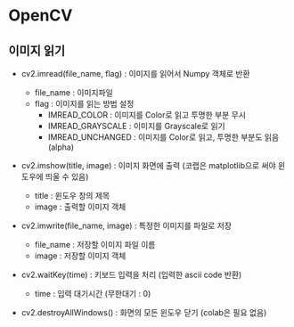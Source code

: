 # OpenCV

## 이미지 읽기

- cv2.imread(file_name, flag) : 이미지를 읽어서 Numpy 객체로 반환
  - file_name : 이미지파일
  - flag : 이미지를 읽는 방법 설정
    - IMREAD_COLOR : 이미지를 Color로 읽고 투명한 부분 무시
    - IMREAD_GRAYSCALE : 이미지를 Grayscale로 읽기
    - IMREAD_UNCHANGED : 이미지를 Color로 읽고, 투명한 부분도 읽음(alpha)

- cv2.imshow(title, image) : 이미지 화면에 출력 (코랩은 matplotlib으로 써야 윈도우에 띄울 수 있음)
  - title : 윈도우 창의 제목
  - image : 출력할 이미지 객체

- cv2.imwrite(file_name, image) : 특정한 이미지를 파일로 저장
  - file_name : 저장할 이미지 파일 이름
  - image : 저장할 이미지 객체

- cv2.waitKey(time) : 키보드 입력을 처리 (입력한 ascii code 반환)
  - time : 입력 대기시간 (무한대기 : 0)

- cv2.destroyAllWindows() : 화면의 모든 윈도우 닫기 (colab은 필요 없음)
